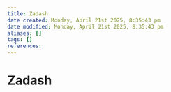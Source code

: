```yaml
---
title: Zadash
date created: Monday, April 21st 2025, 8:35:43 pm
date modified: Monday, April 21st 2025, 8:35:43 pm
aliases: []
tags: []
references: 
---
```


# Zadash
